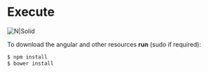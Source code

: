 # Execute

![N|Solid](http://www.alex-arriaga.com/wp-content/uploads/2013/08/Console-128.png)

To download the angular and other resources
**run** (sudo if required):

```sh
$ npm install
$ bower install
```
